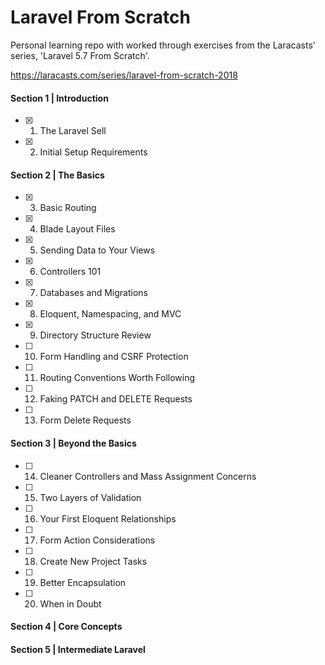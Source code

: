 # Laravel From Scratch
Personal learning repo with worked through exercises from the Laracasts' series, 'Laravel 5.7 From Scratch'.

https://laracasts.com/series/laravel-from-scratch-2018


#### Section 1 | Introduction 
- [x] 1. The Laravel Sell
- [x] 2. Initial Setup Requirements

#### Section 2 | The Basics
- [x] 3. Basic Routing
- [x] 4. Blade Layout Files
- [x] 5. Sending Data to Your Views
- [x] 6. Controllers 101
- [x] 7. Databases and Migrations
- [x] 8. Eloquent, Namespacing, and MVC
- [x] 9. Directory Structure Review
- [ ] 10. Form Handling and CSRF Protection
- [ ] 11. Routing Conventions Worth Following
- [ ] 12. Faking PATCH and DELETE Requests
- [ ] 13. Form Delete Requests

#### Section 3 | Beyond the Basics
- [ ] 14. Cleaner Controllers and Mass Assignment Concerns
- [ ] 15. Two Layers of Validation
- [ ] 16. Your First Eloquent Relationships
- [ ] 17. Form Action Considerations
- [ ] 18. Create New Project Tasks
- [ ] 19. Better Encapsulation
- [ ] 20. When in Doubt

#### Section 4 | Core Concepts
#### Section 5 | Intermediate Laravel
